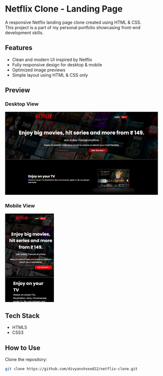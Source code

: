 # Netflix Clone - Landing Page

A responsive Netflix landing page clone created using HTML & CSS.  
This project is a part of my personal portfolio showcasing front-end development skills.

## Features

- Clean and modern UI inspired by Netflix
- Fully responsive design for desktop & mobile
- Optimized image previews
- Simple layout using HTML & CSS only

## Preview

### Desktop View
![Desktop Preview](preview-desktop.png)

### Mobile View
![Mobile Preview](preview-mobile.png)

## Tech Stack

- HTML5
- CSS3

## How to Use

Clone the repository:

```bash
git clone https://github.com/divyanshsood22/netflix-clone.git